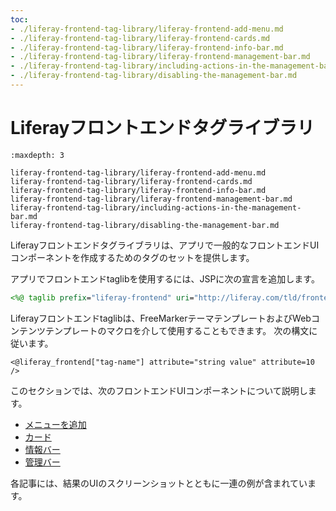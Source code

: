 ```yaml
---
toc:
- ./liferay-frontend-tag-library/liferay-frontend-add-menu.md
- ./liferay-frontend-tag-library/liferay-frontend-cards.md
- ./liferay-frontend-tag-library/liferay-frontend-info-bar.md
- ./liferay-frontend-tag-library/liferay-frontend-management-bar.md
- ./liferay-frontend-tag-library/including-actions-in-the-management-bar.md
- ./liferay-frontend-tag-library/disabling-the-management-bar.md
---
```

# Liferayフロントエンドタグライブラリ

```{toctree}
:maxdepth: 3

liferay-frontend-tag-library/liferay-frontend-add-menu.md
liferay-frontend-tag-library/liferay-frontend-cards.md
liferay-frontend-tag-library/liferay-frontend-info-bar.md
liferay-frontend-tag-library/liferay-frontend-management-bar.md
liferay-frontend-tag-library/including-actions-in-the-management-bar.md
liferay-frontend-tag-library/disabling-the-management-bar.md
```

Liferayフロントエンドタグライブラリは、アプリで一般的なフロントエンドUIコンポーネントを作成するためのタグのセットを提供します。

アプリでフロントエンドtaglibを使用するには、JSPに次の宣言を追加します。

```jsp
<%@ taglib prefix="liferay-frontend" uri="http://liferay.com/tld/frontend" %>
```

Liferayフロントエンドtaglibは、FreeMarkerテーマテンプレートおよびWebコンテンツテンプレートのマクロを介して使用することもできます。 次の構文に従います。

```
<@liferay_frontend["tag-name"] attribute="string value" attribute=10 />
```

このセクションでは、次のフロントエンドUIコンポーネントについて説明します。

* [メニューを追加](./liferay-frontend-tag-library/liferay-frontend-add-menu.md)
* [カード](./liferay-frontend-tag-library/liferay-frontend-cards.md)
* [情報バー](./liferay-frontend-tag-library/liferay-frontend-info-bar.md)
* [管理バー](./liferay-frontend-tag-library/liferay-frontend-management-bar.md)

各記事には、結果のUIのスクリーンショットとともに一連の例が含まれています。 